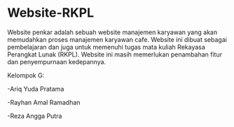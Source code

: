 # Website-RKPL

Website penkar adalah sebuah website manajemen karyawan yang akan memudahkan proses manajemen karyawan cafe. Website ini dibuat sebagai pembelajaran dan juga 
untuk memenuhi tugas mata kuliah Rekayasa Perangkat Lunak (RKPL). Website ini masih memerlukan penambahan fitur dan penyempurnaan kedepannya.


Kelompok G:

-Ariq Yuda Pratama

-Rayhan Amal Ramadhan

-Reza Angga Putra
